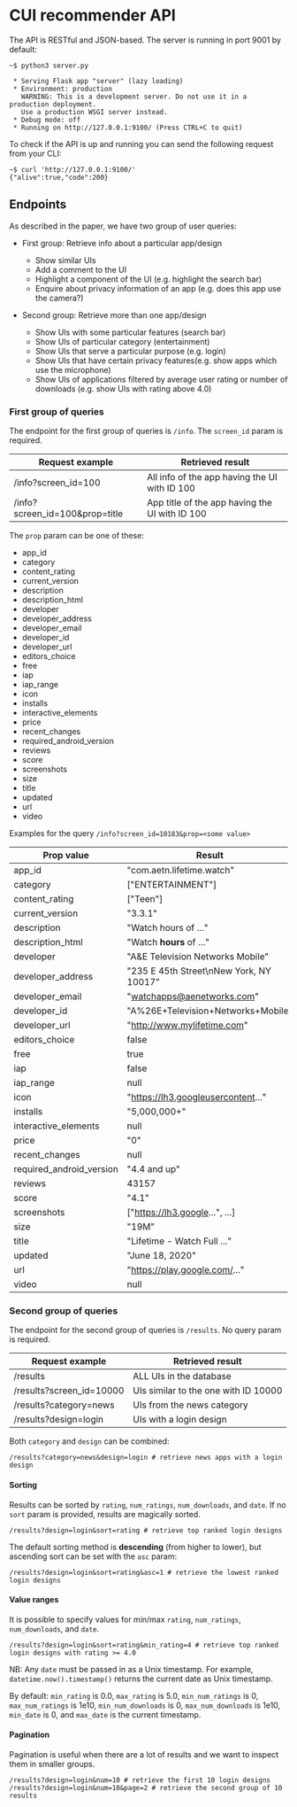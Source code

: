 # CUI recommender API

The API is RESTful and JSON-based.
The server is running in port 9001 by default:
```
~$ python3 server.py

 * Serving Flask app "server" (lazy loading)
 * Environment: production
   WARNING: This is a development server. Do not use it in a production deployment.
   Use a production WSGI server instead.
 * Debug mode: off
 * Running on http://127.0.0.1:9100/ (Press CTRL+C to quit)
```

To check if the API is up and running you can send the following request from your CLI:
```
~$ curl 'http://127.0.0.1:9100/'
{"alive":true,"code":200}
```

## Endpoints

As described in the paper, we have two group of user queries:

* First group: Retrieve info about a particular app/design

  - Show similar UIs
  - Add a comment to the UI
  - Highlight a component of the UI (e.g. highlight the search bar)
  - Enquire about privacy information of an app (e.g. does this app use the camera?)

* Second group: Retrieve more than one app/design

  - Show UIs with some particular features (search bar)
  - Show UIs of particular category (entertainment)
  - Show UIs that serve a particular purpose (e.g. login)
  - Show UIs that have certain privacy features(e.g. show apps which use the microphone)
  - Show UIs of applications filtered by average user rating or number of downloads (e.g. show UIs with rating above 4.0)

### First group of queries

The endpoint for the first group of queries is `/info`.
The `screen_id` param is required.

| Request example                | Retrieved result                               |
|---                             |---                                             |
| /info?screen_id=100            | All info of the app having the UI with ID 100  |
| /info?screen_id=100&prop=title | App title of the app having the UI with ID 100 |

The `prop` param can be one of these:
- app_id
- category
- content_rating
- current_version
- description
- description_html
- developer
- developer_address
- developer_email
- developer_id
- developer_url
- editors_choice
- free
- iap
- iap_range
- icon
- installs
- interactive_elements
- price
- recent_changes
- required_android_version
- reviews
- score
- screenshots
- size
- title
- updated
- url
- video

Examples for the query `/info?screen_id=10183&prop=<some value>`

| Prop value               | Result                                   |
|---                       |---                                       |
| app_id                   | "com.aetn.lifetime.watch"                |
| category                 | ["ENTERTAINMENT"]                        |
| content_rating           | ["Teen"]                                 |
| current_version          | "3.3.1"                                  |
| description              | "Watch hours of ..."                     |
| description_html         | "Watch <b>hours</b> of ..."              |
| developer                | "A&E Television Networks Mobile"         |
| developer_address        | "235 E 45th Street\nNew York, NY 10017"  |
| developer_email          | "watchapps@aenetworks.com"               |
| developer_id             | "A%26E+Television+Networks+Mobile"       |
| developer_url            | "http://www.mylifetime.com"              |
| editors_choice           | false                                    |
| free                     | true                                     |
| iap                      | false                                    |
| iap_range                | null                                     |
| icon                     | "https://lh3.googleusercontent..."       |
| installs                 | "5,000,000+"                             |
| interactive_elements     | null                                     |
| price                    | "0"                                      |
| recent_changes           | null                                     |
| required_android_version | "4.4 and up"                             |
| reviews                  | 43157                                    |
| score                    | "4.1"                                    |
| screenshots              | ["https://lh3.google...", ...]           |
| size                     | "19M"                                    |
| title                    | "Lifetime - Watch Full ..."              |
| updated                  | "June 18, 2020"                          |
| url                      | "https://play.google.com/..."            |
| video                    | null

### Second group of queries

The endpoint for the second group of queries is `/results`. No query param is required.

| Request example            | Retrieved result                     |
|---                         |---                                   |
| /results                   | ALL UIs in the database              |
| /results?screen_id=10000   | UIs similar to the one with ID 10000 |
| /results?category=news     | UIs from the news category           |
| /results?design=login      | UIs with a login design              |

Both `category` and `design` can be combined:
```
/results?category=news&design=login # retrieve news apps with a login design
```

#### Sorting

Results can be sorted by `rating`, `num_ratings`, `num_downloads`, and `date`.
If no `sort` param is provided, results are magically sorted.
```
/results?design=login&sort=rating # retrieve top ranked login designs
```

The default sorting method is **descending** (from higher to lower),
but ascending sort can be set with the `asc` param:
```
/results?design=login&sort=rating&asc=1 # retrieve the lowest ranked login designs
```

#### Value ranges

It is possible to specify values for min/max `rating`, `num_ratings`, `num_downloads`, and `date`.
```
/results?design=login&sort=rating&min_rating=4 # retrieve top ranked login designs with rating >= 4.0
```

NB: Any `date` must be passed in as a Unix timestamp.
For example, `datetime.now().timestamp()` returns the current date as Unix timestamp.

By default: `min_rating` is 0.0, `max_rating` is 5.0, `min_num_ratings` is 0, `max_num_ratings` is 1e10, `min_num_downloads` is 0, `max_num_downloads` is 1e10, `min_date` is 0, and `max_date` is the current timestamp.

#### Pagination

Pagination is useful when there are a lot of results and we want to inspect them in smaller groups.
```
/results?design=login&num=10 # retrieve the first 10 login designs
/results?design=login&num=10&page=2 # retrieve the second group of 10 results
```
